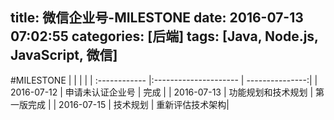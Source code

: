 title: 微信企业号-MILESTONE
date: 2016-07-13 07:02:55
categories: [后端]
tags: [Java, Node.js, JavaScript, 微信]
---

#MILESTONE
|               |                       |                 |
| :------------ |:--------------------- | ---------------:|
| 2016-07-12    | 申请未认证企业号      | 完成            |
| 2016-07-13    | 功能规划和技术规划    | 第一版完成      |
| 2016-07-15    | 技术规划              | 重新评估技术架构|
